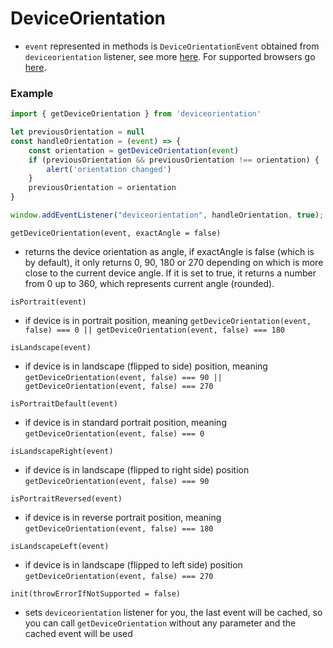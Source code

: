 # DeviceOrientation

* `event` represented in methods is `DeviceOrientationEvent` obtained from `deviceorientation` listener, see more [here](https://developer.mozilla.org/en-US/docs/Web/Events/Detecting_device_orientation). For supported browsers go [here](https://developer.mozilla.org/en-US/docs/Web/Events/Detecting_device_orientation#api.deviceorientationevent).

### Example

```js
import { getDeviceOrientation } from 'deviceorientation'

let previousOrientation = null
const handleOrientation = (event) => {
    const orientation = getDeviceOrientation(event)
    if (previousOrientation && previousOrientation !== orientation) {
        alert('orientation changed')
    }
    previousOrientation = orientation
}

window.addEventListener("deviceorientation", handleOrientation, true);
```

`getDeviceOrientation(event, exactAngle = false)`

* returns the device orientation as angle, if exactAngle is false (which is by default), it only returns 0, 90, 180 or 270 depending on which is more close to the current device angle. If it is set to true, it returns a number from 0 up to 360, which represents current angle (rounded).

`isPortrait(event)`

* if device is in portrait position, meaning `getDeviceOrientation(event, false) === 0 || getDeviceOrientation(event, false) === 180`

`isLandscape(event)`

* if device is in landscape (flipped to side) position, meaning `getDeviceOrientation(event, false) === 90 || getDeviceOrientation(event, false) === 270`

`isPortraitDefault(event)`

* if device is in standard portrait position, meaning `getDeviceOrientation(event, false) === 0`

`isLandscapeRight(event)`

*  if device is in landscape (flipped to right side) position `getDeviceOrientation(event, false) === 90`

`isPortraitReversed(event)`

* if device is in reverse portrait position, meaning `getDeviceOrientation(event, false) === 180`

`isLandscapeLeft(event)`

* if device is in landscape (flipped to left side) position `getDeviceOrientation(event, false) === 270`

`init(throwErrorIfNotSupported = false)`

* sets `deviceorientation` listener for you, the last event will be cached, so you can call `getDeviceOrientation` without any parameter and the cached event will be used